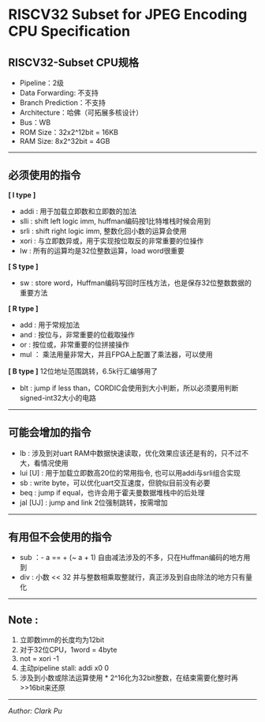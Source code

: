 
# RISCV32 Subset for JPEG Encoding CPU Specification

## RISCV32-Subset CPU规格
- Pipeline：2级
- Data Forwarding: 不支持
- Branch Prediction：不支持
- Architecture：哈佛（可拓展多核设计）
- Bus：WB
- ROM Size：32x2^12bit = 16KB
- RAM Size:  8x2^32bit =  4GB
---

## 必须使用的指令
**[ I type ]**
- addi   :  用于加载立即数和立即数的加法
- slli   :  shift left logic imm, huffman编码按1比特堆栈时候会用到
- srli   :  shift right logic imm, 整数化回小数的运算会使用
- xori   :  与立即数异或，用于实现按位取反的非常重要的位操作
- lw     :  所有的运算均是32位整数运算，load word很重要

**[ S type ]**
- sw     :  store word，Huffman编码写回时压栈方法，也是保存32位整数数据的重要方法

**[ R type ]**
- add    :  用于常规加法
- and    :  按位与，非常重要的位截取操作
- or     :  按位或，非常重要的位拼接操作
- mul    ： 乘法用量非常大，并且FPGA上配置了乘法器，可以使用

**[ B type ]** 12位地址范围跳转，6.5k行汇编够用了
- blt    :  jump if less than，CORDIC会使用到大小判断，所以必须要用判断signed-int32大小的电路

---

## 可能会增加的指令
- lb       : 涉及到对uart RAM中数据快速读取，优化效果应该还是有的，只不过不大，看情况使用
- lui [U]  : 用于加载立即数高20位的常用指令, 也可以用addi与srli组合实现
- sb       : write byte，可以优化uart交互速度，但貌似目前没有必要
- beq      : jump if equal，也许会用于霍夫曼数据堆栈中的后处理
- jal [UJ] : jump and link 2位强制跳转，按需增加

---

## 有用但不会使用的指令
- sub ：- a == + (~ a + 1) 自由减法涉及的不多，只在Huffman编码的地方用到
- div : 小数 << 32 并与整数相乘取整就行，真正涉及到自由除法的地方只有量化

---

## Note :
1. 立即数imm的长度均为12bit
2. 对于32位CPU，1word = 4byte
3. not = xori -1
4. 主动pipeline stall: addi x0 0
5. 涉及到小数或除法运算使用 * 2^16化为32bit整数，在结束需要化整时再>>16bit来还原

---

*Author: Clark Pu*